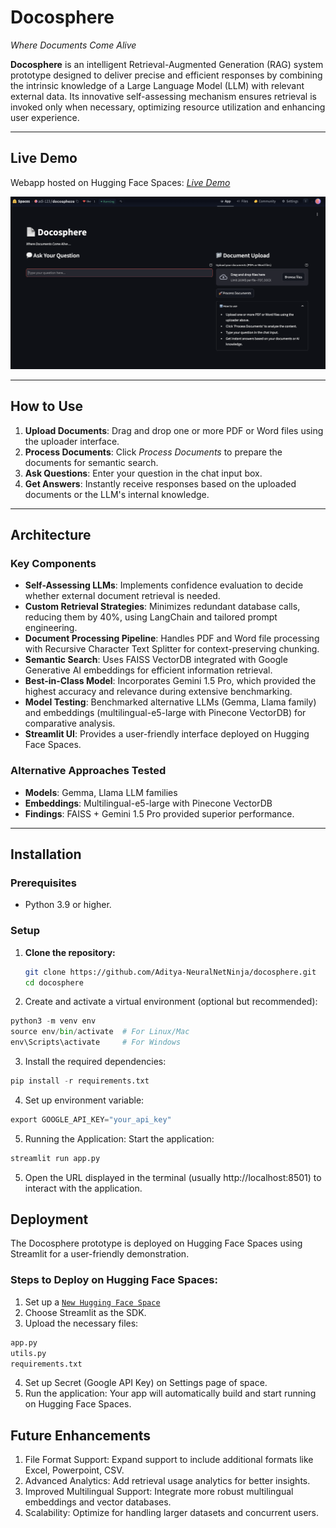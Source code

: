 # Docosphere

*Where Documents Come Alive*

**Docosphere** is an intelligent Retrieval-Augmented Generation (RAG) system prototype designed to deliver precise and efficient responses by combining the intrinsic knowledge of a Large Language Model (LLM) with relevant external data. Its innovative self-assessing mechanism ensures retrieval is invoked only when necessary, optimizing resource utilization and enhancing user experience.

---

## Live Demo

Webapp hosted on Hugging Face Spaces: [*Live Demo*](https://huggingface.co/spaces/adi-123/docosphere)

![Webapp](https://github.com/Aditya-NeuralNetNinja/docosphere/blob/main/webapp.png)

---

## How to Use

1. **Upload Documents**: Drag and drop one or more PDF or Word files using the uploader interface.
2. **Process Documents**: Click *Process Documents* to prepare the documents for semantic search.
3. **Ask Questions**: Enter your question in the chat input box.
4. **Get Answers**: Instantly receive responses based on the uploaded documents or the LLM's internal knowledge.

---

## Architecture

### Key Components

- **Self-Assessing LLMs**: Implements confidence evaluation to decide whether external document retrieval is needed.
- **Custom Retrieval Strategies**: Minimizes redundant database calls, reducing them by 40%, using LangChain and tailored prompt engineering.
- **Document Processing Pipeline**: Handles PDF and Word file processing with Recursive Character Text Splitter for context-preserving chunking.
- **Semantic Search**: Uses FAISS VectorDB integrated with Google Generative AI embeddings for efficient information retrieval.
- **Best-in-Class Model**: Incorporates Gemini 1.5 Pro, which provided the highest accuracy and relevance during extensive benchmarking.
- **Model Testing**: Benchmarked alternative LLMs (Gemma, Llama family) and embeddings (multilingual-e5-large with Pinecone VectorDB) for comparative analysis.
- **Streamlit UI**: Provides a user-friendly interface deployed on Hugging Face Spaces.

  
### Alternative Approaches Tested

- **Models**: Gemma, Llama LLM families
- **Embeddings**: Multilingual-e5-large with Pinecone VectorDB
- **Findings**: FAISS + Gemini 1.5 Pro provided superior performance.

---

## Installation

### Prerequisites

- Python 3.9 or higher.

### Setup

1. **Clone the repository:**

   ```bash
   git clone https://github.com/Aditya-NeuralNetNinja/docosphere.git
   cd docosphere
   ```

2. Create and activate a virtual environment (optional but recommended):
   
```python
python3 -m venv env
source env/bin/activate  # For Linux/Mac
env\Scripts\activate     # For Windows
```

3. Install the required dependencies:
   
```python
pip install -r requirements.txt
```

4. Set up environment variable:
   
```python
export GOOGLE_API_KEY="your_api_key"
```

5. Running the Application:
Start the application:

```python
streamlit run app.py
```

5. Open the URL displayed in the terminal (usually http://localhost:8501) to interact with the application.

## Deployment
The Docosphere prototype is deployed on Hugging Face Spaces using Streamlit for a user-friendly demonstration.

### Steps to Deploy on Hugging Face Spaces:
1. Set up a [`New Hugging Face Space`](https://huggingface.co/new-space) 
2. Choose Streamlit as the SDK.
3. Upload the necessary files:
   
```python
app.py
utils.py
requirements.txt
```
4. Set up Secret (Google API Key) on Settings page of space.
5. Run the application:
Your app will automatically build and start running on Hugging Face Spaces.

## Future Enhancements
1. File Format Support: Expand support to include additional formats like Excel, Powerpoint, CSV.
2. Advanced Analytics: Add retrieval usage analytics for better insights.
3. Improved Multilingual Support: Integrate more robust multilingual embeddings and vector databases.
4. Scalability: Optimize for handling larger datasets and concurrent users.
